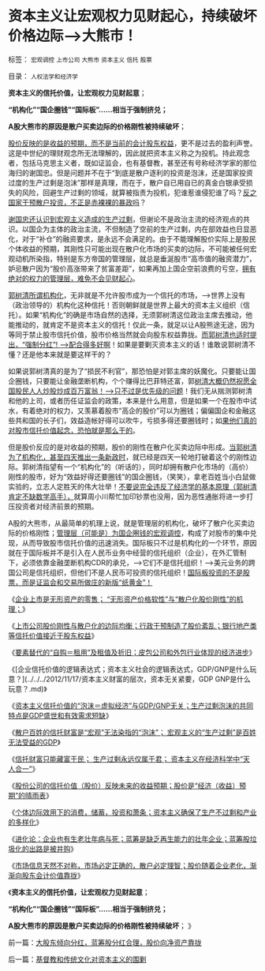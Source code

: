 # 资本主义让宏观权力见财起心，持续破坏价格边际——&gt;大熊市！

标签： `宏观调控` `上市公司` `大熊市` `资本主义` `信托` `股票` 

目录： `人权法学和经济学`

**资本主义的信托价值，让宏观权力见财起意**；

**“机构化”“国企圈钱”“国际板”……相当于强制挤兑；**

**A股大熊市的原因是散户买卖边际的价格刚性被持续破坏**；

[股价反映的是收益的预期，而不是当前的会计股东权益](../../../2012/11/16/股价，股东会计权益（分红）和资本的关系.md)，更不是过去的盈利声誉。这是中世纪的理财观念所无法理解的，因此就把资本主义称之为投机。持此观念者，包括马克思主义者，既如证监会，也有基督教，甚至还有号称经济学家的那位海归的谢国忠。但是问题并不在于“到底是散户逐利的投资是泡沫，还是国家投资过度的生产过剩是泡沫”那样是真理，而在于，散户自已用自已的真金白银承受损失的风险，回避生产过剩的领域，就算被指责为投机，犯谁惹谁侵犯谁了吗？[反之国家干预散户投资，不正是赤裸裸的暴政吗](../../../2012/11/15/把信托视作“剥削”是对资本主义的全盘否定.md)？

[谢国忠还认识到宏观主义造成的生产过剩](../../../2012/2/7/谢国忠先生尚缺逻辑，还谈不上经济学术.md)，但谢论不是政治主流的经济观点的共识。以国企为主体的政治主流，不但制造了空前的生产过剩，内在部效益也日显恶化，对于“补仓”的融资要求，是永远不会满足的。由于不能理解股价实际上是股民个体收益的预期，其刚性只可能出现在散户化市场的买卖的边际，不可能被任何宏观动机所染指，特别是东方帝国的管理层，就总是垂涎股市“高市值的融资潜力”，妒忌散户因为“股价高涨带来了贫富差距”，如果再加上国企空前浪费的亏空，[拥有绝对的权力的管理层，难免不会见财起心](../../../2012/11/12/西方股市“机构化”是捏造事实的权威谎言！.md)。

[郭树清所谓机构化](../../../2012/10/17/A股的根本矛盾是长子继承权和市场经济的矛盾.md)，无非就是不允许股市成为一个信托的市场，——>世界上没有（政治领导的）机构化这种信托！否则朝鲜就是世界上最大的资本主义组织（信托）。如果“机构化”的确是市场自然的选择，无须郭树清这位政治主席去推动，他能推动的，就肯定不是资本主义的信托！仅此一条，就足以让A股熊途无途，因为等同于禁止股市信托价值，股市价格当然就会向股东权益靠拢。[而郭树清也适时提出，“强制分红”!
——>配合得多好啊](../../../2012/11/15/房子和收藏品不是信托，因此不是“资产”.md)！如果是要剿灭资本主义的话！谁敢说郭树清不懂？还是他本来就是要这样干的？

如果说郭树清真的是为了“损民不利官”，那恐怕是对郭主席的妖魔化。只要能让国企圈钱，只要能让金融垄断机构，个个赚得比巴菲特还富，郭[树清大概仍然祝愿全国股民人人炒股炒成百万富翁！——>只不过是优先级的问题](../../../2012/11/14/政府能抵御约翰劳的诱惑吗？约翰劳不是骗子，也不是贪官.md)！我们无从揣测郭树清和他的上司，或者历任证监会的政策，本来是什么用意，但是如果一个在股市中试水，有着绝对的权力，又羡慕着股市“高企的股价”可以为圈钱；偏偏国企和金融这些共和国的长子们，效益造帐好得可以吹牛，亏损多得还要圈钱时；如[果他们真的对股市信托价值起念，恐怕就是那么干的](../../../2012/10/31/“散户不给国企大盘抬轿”就“杀无赦”.md)。

但是股价反应的是对收益的预期，股价的刚性在散户化买卖边际中形成。[当郭树清为了机构化，甚至四天推出一条新政时](../../../2012/9/26/“超低利率”流动性过剩，市盈率该高，还是应该低？.md)，就已经是四天一轮地打破着这个的刚性边际。郭树清指望有一个“机构化”的（听话的），同时却拥有散户化市场的（高价）刚性的股市，好为“效益好得还要圈钱”的国企圈钱，（笑笑），拿老百姓当小白鼠做实验的，立志人定胜天的伟大壮举！[不要说完全违反了经济学的基本原理（郭树清肯定不缺数学高手），](../../../2012/8/29/郭政委的那条新政“政治不正确”？.md)就算周小川帮忙加印钞票也没用，因为恶性通胀将进一步打压投资者对经济前景的预期。

A股的大熊市，从最简单的机理上说，就是管理层的机构化，破坏了散户化买卖边际的价格刚性；[管理层（可能是）为国企圈钱的宏观调控](../../../2012/11/10/股票是资本主义最重大的技术发明.md)，构成了对股市的集中兑现，从而导致股市信托价值的迅速消失。国际板只不过是机构化的一个环节，原因就在于国际板并不是引入在人民币业务中经营的信托组织（企业），在外汇管制下，必须依靠金融垄断机构CDR的承兑，——>它们不是信托组织！——>美元业务的跨国公司是信托组织，但他们不是人民币可投资的信托组织！[国际板投资的不是股票，而是证监会和交易所做庄的新版“纸黄金”！](../../../2012/11/5/国际板用跨国企业的“纸黄金”对中国中国民企执行死刑！.md)

《[企业上市是无形资产的零售； “无形资产价格软性”与“散户化股价刚性”的机理；](../../../2012/11/16/股市是无形资产的零售；“散户化市场股价刚性”的机理.md)》

《[上市公司股价刚性与散户化的边际均衡；行政干预制造了股价紊乱；银行地产类等信托价值接近于股东权益](../../../2012/11/17/上市公司股价刚性与散户化的边际均衡.md)》

《[要素替代的“自购＝租用”及租值及折旧；皮包公司和外包行业体现的经济进步](../../../2012/11/17/要素替代的“自购＝租用”及租值及折旧；皮包公司体现的进步.md)》

《[企业信托价值的逻辑表达式；资本主义社会的逻辑表达式，GDP/GNP是什么玩意？](../../../2012/11/17/资本主义财富的层次，资本无关紧要，GDP GNP是什么玩意？.md)》

《[资本主义信托价值的“泡沫＝虚拟经济”与GDP/GNP无关；生产过剩泡沫的共同特点是GDP盛世和有效需求短缺](../../../2012/11/17/信托的“投机泡沫”和生产过剩的GDP泡沫.md)》

《[散户百姓的信托财富是“宏观”无法染指的“泡沫”；
宏观主义的“生产过剩”是百姓无法受益的GDP](../../../2012/11/18/散户百姓的信托财富是“宏观”无法染指的“泡沫”.md)》

《[信托财富只能藏富于民； 生产过剩永远仅属于君； 资本主义在经济科学中“天人合一”](../../../2012/11/18/信托财富只能藏富于民；&nbsp;生产过剩永远仅属于君.md)》

《[股份公司的信托价值（股价）反映未来的收益预期；股价是“经济（收益）预期”的晴雨表](../../../2012/11/18/资本主义的财富是“庞氏陷阱”吗？.md)》

《[个体边际效用下的消费，储蓄，投资和萧条；资本主义确保了生产不过剩和产业的多样化](../../../2012/11/19/个体边际效用下的消费，储蓄，投资和萧条.md)》

《[进化论：企业也有生老壮年病与死；蓝筹是缺乏再生能力的壮年企业；蓝筹股垃圾化的出路是被并购](../../../2012/11/19/进化论：企业也有生老壮年病与死；蓝筹是缺乏再生能力的壮年企业；.md)》

《[市场信息天然不对称，市场必定正确的，散户必定理智；股价随着企业老化，渐渐向股东会计价值靠拢](../../../2012/11/20/大股东倾向分红，蓝筹股分红合理，股价向净资产靠拢.md)》

《**资本主义的信托价值，让宏观权力见财起意**；

**“机构化”“国企圈钱”“国际板”……相当于强制挤兑；**

**A股大熊市的原因是散户买卖边际的价格刚性被持续破坏**； 》

前一篇：[大股东倾向分红，蓝筹股分红合理，股价向净资产靠拢](../../../2012/11/20/大股东倾向分红，蓝筹股分红合理，股价向净资产靠拢.md)

后一篇：[基督教和传统文化对资本主义的围剿](../../../2012/11/20/基督教和传统文化对资本主义的围剿.md)